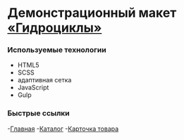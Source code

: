 ﻿# Демонстрационный макет [«Гидроциклы»](https://nlv-nki.github.io/gidro/public/)

### Используемые технологии

- HTML5
- SCSS
- адаптивная сетка
- JavaScript
- Gulp

### Быстрые ссылки

-[Главная](https://nlv-nki.github.io/gidro/public/index.html)
-[Каталог](https://nlv-nki.github.io/gidro/public/catalog.html)
-[Карточка товара](https://nlv-nki.github.io/gidro/public/product.html)
